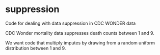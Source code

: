 # suppression
Code for dealing with data suppression in CDC WONDER data

CDC Wonder mortality data suppresses death counts between 1 and 9.

We want code that multiply imputes by drawing from a random uniform distribution between 1 and 9.

